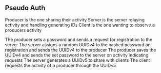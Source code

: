 ## Pseudo Auth
Producer is the one sharing their activity
Server is the server relaying activity and handling generating IDs
Client is the one wanting to observe a producers activity

The producer sets a password and sends a request for registration to the server
The server assigns a random UUIDv4 to the hashed password on registration and sends the UUIDv4 to
the producer
The producer saves the UUIDv4 and sends the set password to the server on activity indicating
requests
The server generates a UUIDv5 to share with clients
The client requests the activity of a producer through the UUIDv5
